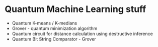 # Quantum Machine Learning stuff
 - Quantum K-means / K-medians
 - Grover - quantum minimization algorithm
 - Quantum circuit for distance calculation using destructive inference
 - Quantum Bit String Comparator - Grover
